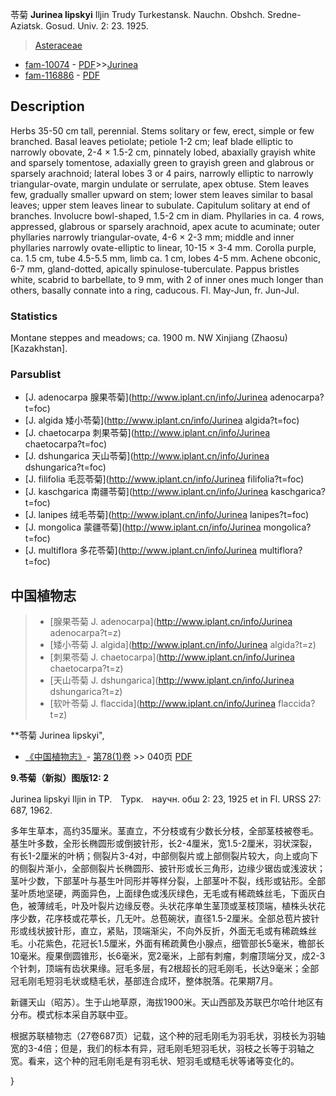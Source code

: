 苓菊 **Jurinea lipskyi** Iljin Trudy Turkestansk. Nauchn. Obshch. Sredne-Aziatsk. Gosud. Univ. 2: 23. 1925.

> [Asteraceae](http://www.iplant.cn/info/Asteraceae?t=foc)
* [fam-10074](http://www.iplant.cn/foc/fam/10074) - [PDF](http://www.iplant.cn/foc/pdf/Asteraceae.pdf)>>[Jurinea](http://www.iplant.cn/info/Jurinea?t=foc)
* [fam-116886](http://www.iplant.cn/foc/fam/116886) - [PDF](http://www.iplant.cn/foc/pdf/Jurinea.pdf)

## Description

Herbs 35-50 cm tall, perennial. Stems solitary or few, erect, simple or few branched. Basal leaves petiolate; petiole 1-2 cm; leaf blade elliptic to narrowly obovate, 2-4 × 1.5-2 cm, pinnately lobed, abaxially grayish white and sparsely tomentose, adaxially green to grayish green and glabrous or sparsely arachnoid; lateral lobes 3 or 4 pairs, narrowly elliptic to narrowly triangular-ovate, margin undulate or serrulate, apex obtuse. Stem leaves few, gradually smaller upward on stem; lower stem leaves similar to basal leaves; upper stem leaves linear to subulate. Capitulum solitary at end of branches. Involucre bowl-shaped, 1.5-2 cm in diam. Phyllaries in ca. 4 rows, appressed, glabrous or sparsely arachnoid, apex acute to acuminate; outer phyllaries narrowly triangular-ovate, 4-6 × 2-3 mm; middle and inner phyllaries narrowly ovate-elliptic to linear, 10-15 × 3-4 mm. Corolla purple, ca. 1.5 cm, tube 4.5-5.5 mm, limb ca. 1 cm, lobes 4-5 mm. Achene obconic, 6-7 mm, gland-dotted, apically spinulose-tuberculate. Pappus bristles white, scabrid to barbellate, to 9 mm, with 2 of inner ones much longer than others, basally connate into a ring, caducous. Fl. May-Jun, fr. Jun-Jul.

### Statistics
Montane steppes and meadows; ca. 1900 m. NW Xinjiang (Zhaosu) [Kazakhstan].


### Parsublist

* [J.  adenocarpa  腺果苓菊](http://www.iplant.cn/info/Jurinea adenocarpa?t=foc)
* [J.  algida  矮小苓菊](http://www.iplant.cn/info/Jurinea algida?t=foc)
* [J.  chaetocarpa  刺果苓菊](http://www.iplant.cn/info/Jurinea chaetocarpa?t=foc)
* [J.  dshungarica  天山苓菊](http://www.iplant.cn/info/Jurinea dshungarica?t=foc)
* [J.  filifolia  毛蕊苓菊](http://www.iplant.cn/info/Jurinea filifolia?t=foc)
* [J.  kaschgarica  南疆苓菊](http://www.iplant.cn/info/Jurinea kaschgarica?t=foc)
* [J.  lanipes  绒毛苓菊](http://www.iplant.cn/info/Jurinea lanipes?t=foc)
* [J.  mongolica  蒙疆苓菊](http://www.iplant.cn/info/Jurinea mongolica?t=foc)
* [J.  multiflora  多花苓菊](http://www.iplant.cn/info/Jurinea multiflora?t=foc)

## 中国植物志

> * [腺果苓菊  J.  adenocarpa](http://www.iplant.cn/info/Jurinea adenocarpa?t=z)
> * [矮小苓菊  J.  algida](http://www.iplant.cn/info/Jurinea algida?t=z)
> * [刺果苓菊  J.  chaetocarpa](http://www.iplant.cn/info/Jurinea chaetocarpa?t=z)
> * [天山苓菊  J.  dshungarica](http://www.iplant.cn/info/Jurinea dshungarica?t=z)
> * [软叶苓菊  J.  flaccida](http://www.iplant.cn/info/Jurinea flaccida?t=z)

**苓菊 Jurinea lipskyi",


* [《中国植物志》](http://www.iplant.cn/frps)- [第78(1)卷](http://www.iplant.cn/frps/vol/78(1)) >> 040页 [PDF](http://www.iplant.cn/frps/pdf/78(1)/040b.PDF)

**9.苓菊（新拟）图版12: 2**

Jurinea lipskyi Iljin in ТР.　Турк.　научн. обш 2: 23, 1925 et in Fl. URSS 27: 687, 1962.

多年生草本，高约35厘米。茎直立，不分枝或有少数长分枝，全部茎枝被卷毛。基生叶多数，全形长椭圆形或倒披针形，长2-4厘米，宽1.5-2厘米，羽状深裂，有长1-2厘米的叶柄；侧裂片3-4对，中部侧裂片或上部侧裂片较大，向上或向下的侧裂片渐小，全部侧裂片长椭圆形、披针形或长三角形，边缘少锯齿或浅波状；茎叶少数，下部茎叶与基生叶同形并等样分裂，上部茎叶不裂，线形或钻形。全部茎叶质地坚硬，两面异色，上面绿色或浅灰绿色，无毛或有稀疏蛛丝毛，下面灰白色，被薄绒毛，叶及叶裂片边缘反卷。头状花序单生茎顶或茎枝顶端，植株头状花序少数，花序枝或花葶长，几无叶。总苞碗状，直径1.5-2厘米。全部总苞片披针形或线状披针形，直立，紧贴，顶端渐尖，不向外反折，外面无毛或有稀疏蛛丝毛。小花紫色，花冠长1.5厘米，外面有稀疏黄色小腺点，细管部长5毫米，檐部长10毫米。瘦果倒圆锥形，长6毫米，宽2毫米，上部有刺瘤，刺瘤顶端分叉，成2-3个针刺，顶端有齿状果缘。冠毛多层，有2根超长的冠毛刚毛，长达9毫米；全部冠毛刚毛短羽毛状或糙毛状，基部连合成环，整体脱落。花果期7月。

新疆天山（昭苏）。生于山地草原，海拔1900米。天山西部及苏联巴尔哈什地区有分布。模式标本采自苏联中亚。

根据苏联植物志（27卷687页）记载，这个种的冠毛刚毛为羽毛状，羽枝长为羽轴宽的3-4倍；但是，我们的标本有异，冠毛刚毛短羽毛状，羽枝之长等于羽轴之宽。看来，这个种的冠毛刚毛是有羽毛状、短羽毛或糙毛状等诸等变化的。


}